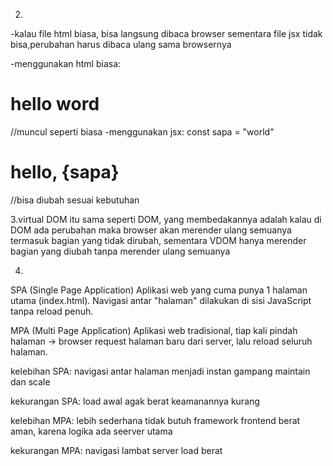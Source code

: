 2.
-kalau file html biasa, bisa langsung dibaca browser sementara file jsx tidak bisa,perubahan harus dibaca ulang sama browsernya  

-menggunakan html biasa:
<h1>hello word</h1>
//muncul seperti biasa 
-menggunakan jsx:
const sapa = "world"
<h1>hello, {sapa}</h1>
//bisa diubah sesuai kebutuhan

3.virtual DOM itu sama seperti DOM, yang membedakannya adalah kalau di DOM ada perubahan maka browser akan merender ulang semuanya termasuk bagian yang tidak dirubah, sementara VDOM hanya merender bagian yang diubah tanpa merender ulang semuanya

4.
SPA (Single Page Application)
Aplikasi web yang cuma punya 1 halaman utama (index.html). Navigasi antar "halaman" dilakukan di sisi JavaScript tanpa reload penuh.

MPA (Multi Page Application)
Aplikasi web tradisional, tiap kali pindah halaman → browser request halaman baru dari server, lalu reload seluruh halaman.

kelebihan SPA:
navigasi antar halaman menjadi instan
gampang maintain dan scale

kekurangan SPA:
load awal agak berat
keamanannya kurang

kelebihan MPA:
lebih sederhana tidak butuh framework frontend berat
aman, karena logika ada seerver utama

kekurangan MPA:
navigasi lambat
server load berat

